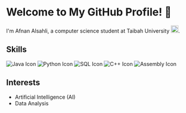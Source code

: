 # Welcome to My GitHub Profile! 👋

I'm Afnan Alsahli, a computer science student at Taibah University <img src="https://url_to_taibah_uni_icon_or_image.png" alt="Taibah University Icon" width="20" height="20">.

## Skills 

![Java Icon](https://img.shields.io/badge/Java-007396?style=flat-square&logo=java&logoColor=white) ![Python Icon](https://img.shields.io/badge/Python-3776AB?style=flat-square&logo=python&logoColor=white) ![SQL Icon](https://img.shields.io/badge/SQL-4479A1?style=flat-square&logo=sqlite&logoColor=white) ![C++ Icon](https://img.shields.io/badge/C++-00599C?style=flat-square&logo=c%2B%2B&logoColor=white) ![Assembly Icon](https://img.shields.io/badge/Assembly-6E4C13?style=flat-square&logo=assemblyscript&logoColor=white)

## Interests

- Artificial Intelligence (AI)
- Data Analysis



